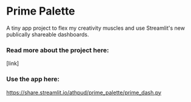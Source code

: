 # Prime Palette

A tiny app project to flex my creativity muscles and use Streamlit's new publically shareable dashboards. 

### Read more about the project here:
[link]
### Use the app here: 
https://share.streamlit.io/athpud/prime_palette/prime_dash.py
